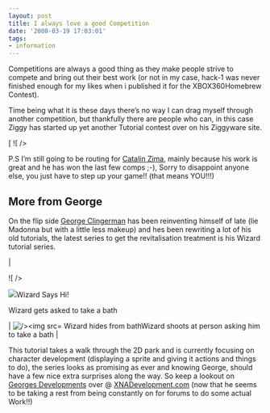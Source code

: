 ```yaml
---
layout: post
title: I always love a good Competition
date: '2008-03-19 17:03:01'
tags:
- information
---
```


Competitions are always a good thing as they make people strive to compete and bring out their best work (or not in my case, hack-1 was never finished enough for my likes when i published it for the XBOX360Homebrew Contest).

Time being what it is these days there’s no way I can drag myself through another competition, but thankfully there are people who can, in this case Ziggy has started up yet another Tutorial contest over on his Ziggyware site.

[ ![ /></a></p>
<p align=](http://www.ziggyware.com/ziggywareimages/contestlogo.png)This has always been hugely popular in the past and provided many excellent tutorials, feel free to also ](http://www.ziggyware.com/news.php?readmore=639 "Ziggyware Tutorial Contest")[browse through](http://www.ziggyware.com/articles.php) the results of the other contest, lots of good stuff for everyone from beginner to experienced XNA developers.

P.S I’m still going to be routing for [Catalin Zima](http://www.catalinzima.com/), mainly because his work is great and he has won the last few comps ;-), Sorry to disappoint anyone else, you just have to step up your game!! (that means YOU!!!)

## More from George

On the flip side [George Clingerman](http://geekswithblogs.net/clingermangw/Default) has been reinventing himself of late (lie Madonna but with a little less makeup) and hes been rewriting a lot of his old tutorials, the latest series to get the revitalisation treatment is his Wizard tutorial series.

| 

![ /></p>
<p><img src=](http://www.xnadevelopment.com/livewriter/XNADevelopment.comTheWizardPartOne2.0_8764/thewizard.png)

Wizard Says Hi!

Wizard gets asked to take a bath

 |   ![/><img src=](http://www.xnadevelopment.com/livewriter/XNADevelopment.comTheWizardPartThree2.0_7491/thewizardducking.png) Wizard hides from bathWizard shoots at person asking him to take a bath |

This tutorial takes a walk through the 2D park and is currently focusing on character development (displaying a sprite and giving it actions and things to do), the series looks as promising as ever and knowing George, should have a few nice extra surprises along the way.  So keep a lookout on [Georges Developments](http://geekswithblogs.net/clingermangw/Default) over @ [XNADevelopment.com](http://www.xnadevelopment.com/) (now that he seems to be taking a rest from being constantly on for forums to do some actual Work!!)

